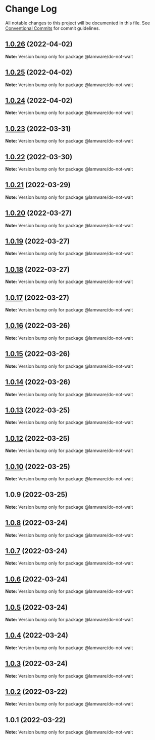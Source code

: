 # Change Log

All notable changes to this project will be documented in this file.
See [Conventional Commits](https://conventionalcommits.org) for commit guidelines.

## [1.0.26](https://github.com/evilkiwi/lamware/compare/@lamware/do-not-wait@1.0.25...@lamware/do-not-wait@1.0.26) (2022-04-02)

**Note:** Version bump only for package @lamware/do-not-wait





## [1.0.25](https://github.com/evilkiwi/lamware/compare/@lamware/do-not-wait@1.0.24...@lamware/do-not-wait@1.0.25) (2022-04-02)

**Note:** Version bump only for package @lamware/do-not-wait





## [1.0.24](https://github.com/evilkiwi/lamware/compare/@lamware/do-not-wait@1.0.23...@lamware/do-not-wait@1.0.24) (2022-04-02)

**Note:** Version bump only for package @lamware/do-not-wait





## [1.0.23](https://github.com/evilkiwi/lamware/compare/@lamware/do-not-wait@1.0.22...@lamware/do-not-wait@1.0.23) (2022-03-31)

**Note:** Version bump only for package @lamware/do-not-wait





## [1.0.22](https://github.com/evilkiwi/lamware/compare/@lamware/do-not-wait@1.0.21...@lamware/do-not-wait@1.0.22) (2022-03-30)

**Note:** Version bump only for package @lamware/do-not-wait





## [1.0.21](https://github.com/evilkiwi/lamware/compare/@lamware/do-not-wait@1.0.20...@lamware/do-not-wait@1.0.21) (2022-03-29)

**Note:** Version bump only for package @lamware/do-not-wait





## [1.0.20](https://github.com/evilkiwi/lamware/compare/@lamware/do-not-wait@1.0.19...@lamware/do-not-wait@1.0.20) (2022-03-27)

**Note:** Version bump only for package @lamware/do-not-wait





## [1.0.19](https://github.com/evilkiwi/lamware/compare/@lamware/do-not-wait@1.0.18...@lamware/do-not-wait@1.0.19) (2022-03-27)

**Note:** Version bump only for package @lamware/do-not-wait





## [1.0.18](https://github.com/evilkiwi/lamware/compare/@lamware/do-not-wait@1.0.17...@lamware/do-not-wait@1.0.18) (2022-03-27)

**Note:** Version bump only for package @lamware/do-not-wait





## [1.0.17](https://github.com/evilkiwi/lamware/compare/@lamware/do-not-wait@1.0.16...@lamware/do-not-wait@1.0.17) (2022-03-27)

**Note:** Version bump only for package @lamware/do-not-wait





## [1.0.16](https://github.com/evilkiwi/lamware/compare/@lamware/do-not-wait@1.0.15...@lamware/do-not-wait@1.0.16) (2022-03-26)

**Note:** Version bump only for package @lamware/do-not-wait





## [1.0.15](https://github.com/evilkiwi/lamware/compare/@lamware/do-not-wait@1.0.14...@lamware/do-not-wait@1.0.15) (2022-03-26)

**Note:** Version bump only for package @lamware/do-not-wait





## [1.0.14](https://github.com/evilkiwi/lamware/compare/@lamware/do-not-wait@1.0.13...@lamware/do-not-wait@1.0.14) (2022-03-26)

**Note:** Version bump only for package @lamware/do-not-wait





## [1.0.13](https://github.com/evilkiwi/lamware/compare/@lamware/do-not-wait@1.0.12...@lamware/do-not-wait@1.0.13) (2022-03-25)

**Note:** Version bump only for package @lamware/do-not-wait





## [1.0.12](https://github.com/evilkiwi/lamware/compare/@lamware/do-not-wait@1.0.10...@lamware/do-not-wait@1.0.12) (2022-03-25)

**Note:** Version bump only for package @lamware/do-not-wait





## [1.0.10](https://github.com/evilkiwi/lamware/compare/@lamware/do-not-wait@1.0.9...@lamware/do-not-wait@1.0.10) (2022-03-25)

**Note:** Version bump only for package @lamware/do-not-wait





## 1.0.9 (2022-03-25)

**Note:** Version bump only for package @lamware/do-not-wait





## [1.0.8](https://github.com/evilkiwi/lamware/compare/@lamware/do-not-wait@1.0.7...@lamware/do-not-wait@1.0.8) (2022-03-24)

**Note:** Version bump only for package @lamware/do-not-wait





## [1.0.7](https://github.com/evilkiwi/lamware/compare/@lamware/do-not-wait@1.0.6...@lamware/do-not-wait@1.0.7) (2022-03-24)

**Note:** Version bump only for package @lamware/do-not-wait





## [1.0.6](https://github.com/evilkiwi/lamware/compare/@lamware/do-not-wait@1.0.5...@lamware/do-not-wait@1.0.6) (2022-03-24)

**Note:** Version bump only for package @lamware/do-not-wait





## [1.0.5](https://github.com/evilkiwi/lamware/compare/@lamware/do-not-wait@1.0.4...@lamware/do-not-wait@1.0.5) (2022-03-24)

**Note:** Version bump only for package @lamware/do-not-wait





## [1.0.4](https://github.com/evilkiwi/lamware/compare/@lamware/do-not-wait@1.0.3...@lamware/do-not-wait@1.0.4) (2022-03-24)

**Note:** Version bump only for package @lamware/do-not-wait





## [1.0.3](https://github.com/evilkiwi/lamware/compare/@lamware/do-not-wait@1.0.2...@lamware/do-not-wait@1.0.3) (2022-03-24)

**Note:** Version bump only for package @lamware/do-not-wait





## [1.0.2](https://github.com/evilkiwi/lamware/compare/@lamware/do-not-wait@1.0.1...@lamware/do-not-wait@1.0.2) (2022-03-22)

**Note:** Version bump only for package @lamware/do-not-wait





## 1.0.1 (2022-03-22)

**Note:** Version bump only for package @lamware/do-not-wait
